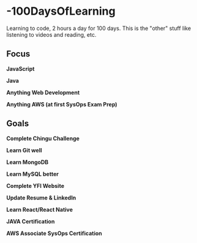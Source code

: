 # -100DaysOfLearning
Learning to code, 2 hours a day for 100 days.  This is the "other" stuff like listening to videos and reading, etc.

## Focus

**JavaScript**

**Java**

**Anything Web Development**

**Anything AWS (at first SysOps Exam Prep)**



## Goals

**Complete Chingu Challenge**

**Learn Git well**

**Learn MongoDB**

**Learn MySQL better**

**Complete YFI Website**

**Update Resume & LinkedIn**

**Learn React/React Native**

**JAVA Certification**

**AWS Associate SysOps Certification**
